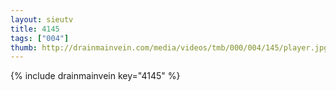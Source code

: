```yaml
--- 
layout: sieutv
title: 4145
tags: ["004"]
thumb: http://drainmainvein.com/media/videos/tmb/000/004/145/player.jpg
---
```

{% include drainmainvein key="4145" %} 
